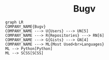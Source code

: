 <h1 align="center">Bugv</h1>

```mermaid
graph LR
COMPANY_NAME{Bugv}
COMPANY_NAME ---> U{Users} ---> UN[5]
COMPANY_NAME ---> R{Repositories} ---> RN[6]
COMPANY_NAME ---> G{Gists} ---> GN[4]
COMPANY_NAME ---> ML{Most Used<br>Languages}
ML --> Python[Python]
ML --> SCSS[SCSS]
```
